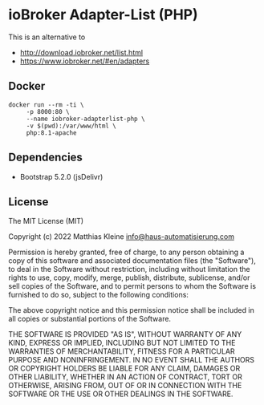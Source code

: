 # ioBroker Adapter-List (PHP)

This is an alternative to

- http://download.iobroker.net/list.html
- https://www.iobroker.net/#en/adapters

## Docker

```
docker run --rm -ti \
     -p 8000:80 \
     --name iobroker-adapterlist-php \
     -v $(pwd):/var/www/html \
     php:8.1-apache
```

## Dependencies

- Bootstrap 5.2.0 (jsDelivr)

## License

The MIT License (MIT)

Copyright (c) 2022 Matthias Kleine <info@haus-automatisierung.com>

Permission is hereby granted, free of charge, to any person obtaining a copy
of this software and associated documentation files (the "Software"), to deal
in the Software without restriction, including without limitation the rights
to use, copy, modify, merge, publish, distribute, sublicense, and/or sell
copies of the Software, and to permit persons to whom the Software is
furnished to do so, subject to the following conditions:

The above copyright notice and this permission notice shall be included in
all copies or substantial portions of the Software.

THE SOFTWARE IS PROVIDED "AS IS", WITHOUT WARRANTY OF ANY KIND, EXPRESS OR
IMPLIED, INCLUDING BUT NOT LIMITED TO THE WARRANTIES OF MERCHANTABILITY,
FITNESS FOR A PARTICULAR PURPOSE AND NONINFRINGEMENT. IN NO EVENT SHALL THE
AUTHORS OR COPYRIGHT HOLDERS BE LIABLE FOR ANY CLAIM, DAMAGES OR OTHER
LIABILITY, WHETHER IN AN ACTION OF CONTRACT, TORT OR OTHERWISE, ARISING FROM,
OUT OF OR IN CONNECTION WITH THE SOFTWARE OR THE USE OR OTHER DEALINGS IN
THE SOFTWARE.
